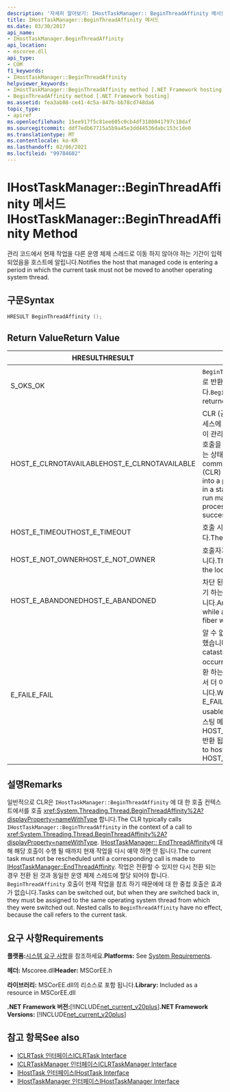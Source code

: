 ```yaml
---
description: '자세히 알아보기: IHostTaskManager:: BeginThreadAffinity 메서드'
title: IHostTaskManager::BeginThreadAffinity 메서드
ms.date: 03/30/2017
api_name:
- IHostTaskManager.BeginThreadAffinity
api_location:
- mscoree.dll
api_type:
- COM
f1_keywords:
- IHostTaskManager::BeginThreadAffinity
helpviewer_keywords:
- IHostTaskManager::BeginThreadAffinity method [.NET Framework hosting]
- BeginThreadAffinity method [.NET Framework hosting]
ms.assetid: fea3ab88-ce41-4c5a-847b-bb78cd748da6
topic_type:
- apiref
ms.openlocfilehash: 15ee917f5c81ee605c0cb4df3180041797c18daf
ms.sourcegitcommit: ddf7edb67715a5b9a45e3dd44536dabc153c1de0
ms.translationtype: MT
ms.contentlocale: ko-KR
ms.lasthandoff: 02/06/2021
ms.locfileid: "99784602"
---
```

# <a name="ihosttaskmanagerbeginthreadaffinity-method"></a><span data-ttu-id="aeeac-103">IHostTaskManager::BeginThreadAffinity 메서드</span><span class="sxs-lookup"><span data-stu-id="aeeac-103">IHostTaskManager::BeginThreadAffinity Method</span></span>

<span data-ttu-id="aeeac-104">관리 코드에서 현재 작업을 다른 운영 체제 스레드로 이동 하지 않아야 하는 기간이 입력 되었음을 호스트에 알립니다.</span><span class="sxs-lookup"><span data-stu-id="aeeac-104">Notifies the host that managed code is entering a period in which the current task must not be moved to another operating system thread.</span></span>  
  
## <a name="syntax"></a><span data-ttu-id="aeeac-105">구문</span><span class="sxs-lookup"><span data-stu-id="aeeac-105">Syntax</span></span>  
  
```cpp  
HRESULT BeginThreadAffinity ();  
```  
  
## <a name="return-value"></a><span data-ttu-id="aeeac-106">Return Value</span><span class="sxs-lookup"><span data-stu-id="aeeac-106">Return Value</span></span>  
  
|<span data-ttu-id="aeeac-107">HRESULT</span><span class="sxs-lookup"><span data-stu-id="aeeac-107">HRESULT</span></span>|<span data-ttu-id="aeeac-108">설명</span><span class="sxs-lookup"><span data-stu-id="aeeac-108">Description</span></span>|  
|-------------|-----------------|  
|<span data-ttu-id="aeeac-109">S_OK</span><span class="sxs-lookup"><span data-stu-id="aeeac-109">S_OK</span></span>|<span data-ttu-id="aeeac-110">`BeginThreadAffinity` 성공적으로 반환 되었습니다.</span><span class="sxs-lookup"><span data-stu-id="aeeac-110">`BeginThreadAffinity` returned successfully.</span></span>|  
|<span data-ttu-id="aeeac-111">HOST_E_CLRNOTAVAILABLE</span><span class="sxs-lookup"><span data-stu-id="aeeac-111">HOST_E_CLRNOTAVAILABLE</span></span>|<span data-ttu-id="aeeac-112">CLR (공용 언어 런타임)이 프로세스에 로드 되지 않았거나 CLR이 관리 코드를 실행할 수 없거나 호출을 성공적으로 처리할 수 없는 상태에 있습니다.</span><span class="sxs-lookup"><span data-stu-id="aeeac-112">The common language runtime (CLR) has not been loaded into a process, or the CLR is in a state in which it cannot run managed code or process the call successfully.</span></span>|  
|<span data-ttu-id="aeeac-113">HOST_E_TIMEOUT</span><span class="sxs-lookup"><span data-stu-id="aeeac-113">HOST_E_TIMEOUT</span></span>|<span data-ttu-id="aeeac-114">호출 시간이 초과 되었습니다.</span><span class="sxs-lookup"><span data-stu-id="aeeac-114">The call timed out.</span></span>|  
|<span data-ttu-id="aeeac-115">HOST_E_NOT_OWNER</span><span class="sxs-lookup"><span data-stu-id="aeeac-115">HOST_E_NOT_OWNER</span></span>|<span data-ttu-id="aeeac-116">호출자가 잠금을 소유 하지 않습니다.</span><span class="sxs-lookup"><span data-stu-id="aeeac-116">The caller does not own the lock.</span></span>|  
|<span data-ttu-id="aeeac-117">HOST_E_ABANDONED</span><span class="sxs-lookup"><span data-stu-id="aeeac-117">HOST_E_ABANDONED</span></span>|<span data-ttu-id="aeeac-118">차단 된 스레드나 파이버에서 대기 하는 동안 이벤트를 취소 했습니다.</span><span class="sxs-lookup"><span data-stu-id="aeeac-118">An event was canceled while a blocked thread or fiber was waiting on it.</span></span>|  
|<span data-ttu-id="aeeac-119">E_FAIL</span><span class="sxs-lookup"><span data-stu-id="aeeac-119">E_FAIL</span></span>|<span data-ttu-id="aeeac-120">알 수 없는 치명적인 오류가 발생 했습니다.</span><span class="sxs-lookup"><span data-stu-id="aeeac-120">An unknown catastrophic failure occurred.</span></span> <span data-ttu-id="aeeac-121">메서드가 E_FAIL 반환 하는 경우 해당 프로세스 내에서 더 이상 CLR을 사용할 수 없습니다.</span><span class="sxs-lookup"><span data-stu-id="aeeac-121">When a method returns E_FAIL, the CLR is no longer usable within the process.</span></span> <span data-ttu-id="aeeac-122">호스팅 메서드를 이후에 호출 하면 HOST_E_CLRNOTAVAILABLE 반환 됩니다.</span><span class="sxs-lookup"><span data-stu-id="aeeac-122">Subsequent calls to hosting methods return HOST_E_CLRNOTAVAILABLE.</span></span>|  
  
## <a name="remarks"></a><span data-ttu-id="aeeac-123">설명</span><span class="sxs-lookup"><span data-stu-id="aeeac-123">Remarks</span></span>  

 <span data-ttu-id="aeeac-124">일반적으로 CLR은 `IHostTaskManager::BeginThreadAffinity` 에 대 한 호출 컨텍스트에서를 호출 <xref:System.Threading.Thread.BeginThreadAffinity%2A?displayProperty=nameWithType> 합니다.</span><span class="sxs-lookup"><span data-stu-id="aeeac-124">The CLR typically calls `IHostTaskManager::BeginThreadAffinity` in the context of a call to <xref:System.Threading.Thread.BeginThreadAffinity%2A?displayProperty=nameWithType>.</span></span> <span data-ttu-id="aeeac-125">[IHostTaskManager:: EndThreadAffinity](ihosttaskmanager-endthreadaffinity-method.md)에 대해 해당 호출이 수행 될 때까지 현재 작업을 다시 예약 하면 안 됩니다.</span><span class="sxs-lookup"><span data-stu-id="aeeac-125">The current task must not be rescheduled until a corresponding call is made to [IHostTaskManager::EndThreadAffinity](ihosttaskmanager-endthreadaffinity-method.md).</span></span> <span data-ttu-id="aeeac-126">작업은 전환할 수 있지만 다시 전환 되는 경우 전환 된 것과 동일한 운영 체제 스레드에 할당 되어야 합니다. `BeginThreadAffinity` 호출이 현재 작업을 참조 하기 때문에에 대 한 중첩 호출은 효과가 없습니다.</span><span class="sxs-lookup"><span data-stu-id="aeeac-126">Tasks can be switched out, but when they are switched back in, they must be assigned to the same operating system thread from which they were switched out. Nested calls to `BeginThreadAffinity` have no effect, because the call refers to the current task.</span></span>  
  
## <a name="requirements"></a><span data-ttu-id="aeeac-127">요구 사항</span><span class="sxs-lookup"><span data-stu-id="aeeac-127">Requirements</span></span>  

 <span data-ttu-id="aeeac-128">**플랫폼:**[시스템 요구 사항](../../get-started/system-requirements.md)을 참조하세요.</span><span class="sxs-lookup"><span data-stu-id="aeeac-128">**Platforms:** See [System Requirements](../../get-started/system-requirements.md).</span></span>  
  
 <span data-ttu-id="aeeac-129">**헤더:** Mscoree.dll</span><span class="sxs-lookup"><span data-stu-id="aeeac-129">**Header:** MSCorEE.h</span></span>  
  
 <span data-ttu-id="aeeac-130">**라이브러리:** MSCorEE.dll의 리소스로 포함 됩니다.</span><span class="sxs-lookup"><span data-stu-id="aeeac-130">**Library:** Included as a resource in MSCorEE.dll</span></span>  
  
 <span data-ttu-id="aeeac-131">**.NET Framework 버전:**[!INCLUDE[net_current_v20plus](../../../../includes/net-current-v20plus-md.md)]</span><span class="sxs-lookup"><span data-stu-id="aeeac-131">**.NET Framework Versions:** [!INCLUDE[net_current_v20plus](../../../../includes/net-current-v20plus-md.md)]</span></span>  
  
## <a name="see-also"></a><span data-ttu-id="aeeac-132">참고 항목</span><span class="sxs-lookup"><span data-stu-id="aeeac-132">See also</span></span>

- [<span data-ttu-id="aeeac-133">ICLRTask 인터페이스</span><span class="sxs-lookup"><span data-stu-id="aeeac-133">ICLRTask Interface</span></span>](iclrtask-interface.md)
- [<span data-ttu-id="aeeac-134">ICLRTaskManager 인터페이스</span><span class="sxs-lookup"><span data-stu-id="aeeac-134">ICLRTaskManager Interface</span></span>](iclrtaskmanager-interface.md)
- [<span data-ttu-id="aeeac-135">IHostTask 인터페이스</span><span class="sxs-lookup"><span data-stu-id="aeeac-135">IHostTask Interface</span></span>](ihosttask-interface.md)
- [<span data-ttu-id="aeeac-136">IHostTaskManager 인터페이스</span><span class="sxs-lookup"><span data-stu-id="aeeac-136">IHostTaskManager Interface</span></span>](ihosttaskmanager-interface.md)
